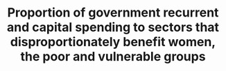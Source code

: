 ---
actual_indicator_available: null
actual_indicator_available_description: null
comments_and_limitations: null
data_non_statistical: true
date_metadata_updated: null
date_of_national_source_publication: null
disaggregation_categories: null
disaggregation_geography: null
goal_meta_link: http://unstats.un.org/sdgs/files/metadata-compilation/Metadata-Goal-1.pdf
goal_meta_link_page: 23
graph: null
graph_status_notes: unk
graph_title: Proportion of government recurrent and capital spending to sectors that
  disproportionately benefit women, the poor and vulnerable groups
graph_type: null
graph_type_description: null
has_metadata: false
indicator: 1.b.1
indicator_definition: ''
indicator_name: Proportion of government recurrent and capital spending to sectors
  that disproportionately benefit women, the poor and vulnerable groups
indicator_sort_order: 01-0b-01
indicator_variable: null
international_and_national_references: null
layout: indicator
method_of_computation: ''
periodicity: null
permalink: /1-b-1/
published: false
rationale_interpretation: ''
reporting_status: notstarted
scheduled_update_by_SDG_team: null
scheduled_update_by_national_source: null
sdg_goal: 1
source_active_1: true
source_agency_staff_email_1: null
source_agency_staff_name_1: null
source_agency_survey_dataset_1: null
source_notes_1: null
source_title_1: null
source_url_1: null
target: Create sound policy frameworks at the national, regional and international
  levels, based on pro-poor and gender sensitive development strategies, to support
  accelerated investment in poverty eradication actions.
target_id: 1.b
time_period: null
title: Proportion of government recurrent and capital spending to sectors that disproportionately
  benefit women, the poor and vulnerable groups
un_custodial_agency: null
un_designated_tier: '3'
unit_of_measure: null
variable_description: null
variable_notes: null
---